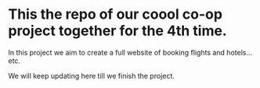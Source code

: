 # This the repo of our coool co-op project together for the 4th time.

In this project we aim to create a full website of booking flights and hotels... etc.

We will keep updating here till we finish the project.